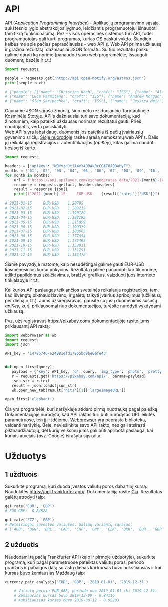 # API

API (*Application Programming Interface*) - Aplikacijų programavimo sąsaja, aukštesnio lygio abstrakcijos lygmuo, 
leidžiantis programuotojui išnaudoti tam tikrą funkcionalumą. Pvz - visos operacinės sistemos turi API, todėl 
programuotojas gali kurti programas, kurias OS paskui vykdo. Šiandien kalbėsime apie pačias paprasčiausias - web API's.
Web API priima užklausą ir grąžina rezultatą, dažniausiai JSON formatu. Su tuo rezultatu paskui galime daryti ką norime
(panaudoti savo web programėlėje, išsaugoti duomenų bazėje ir t.t.)

```python
import requests

people = requests.get('http://api.open-notify.org/astros.json')
print(people.text)

# {"people": [{"name": "Christina Koch", "craft": "ISS"}, {"name": "Alexander Skvortsov", "craft": "ISS"}, 
# {"name": "Luca Parmitano", "craft": "ISS"}, {"name": "Andrew Morgan", "craft": "ISS"}, 
# {"name": "Oleg Skripochka", "craft": "ISS"}, {"name": "Jessica Meir", "craft": "ISS"}], "number": 6, "message": "success"}
```

Gauname JSON sąrašą žmonių, šiuo metu reziduojančių Tarptautinėje Kosminėje Stotyje.
API's dažniausiai turi savo dokumentaciją, kad žinotumėm, kaip pateikti užklausas norimam rezultatui gauti. Prieš naudojantis, 
verta pasiskaityti. \
Web API's yra labai daug, duomenis jos pateikia iš pačių įvairiausių gyvenimo sričių. 
[Šioje nuorodoje](https://github.com/public-apis/public-apis) rasite sąrašą nemokamų web API's. Dalis jų reikalauja 
registracijos ir autentifikacijos (*apiKey*), kitas galima naudoti tiesiog iš karto.

```python
import requests

headers = {"apikey": "KQVVznJtJA4eY4DBAk0cCGATHJ0BaHyF"}
months = ['01', '02', '03', '04', '05', '06', '07', '08', '09', '10', '11', '12']
for month in months:
    url = f"https://api.apilayer.com/exchangerates_data/2021-{month}-16?symbols=USD&base=EUR"
    response = requests.get(url, headers=headers)
    result = response.json()
    print(f"2021-{month}-15     EUR-USD    {result['rates']['USD']}")

# 2021-01-15     EUR-USD    1.20795
# 2021-02-15     EUR-USD    1.209212
# 2021-03-15     EUR-USD    1.190129
# 2021-04-15     EUR-USD    1.198195
# 2021-05-15     EUR-USD    1.215059
# 2021-06-15     EUR-USD    1.199379
# 2021-07-15     EUR-USD    1.180665
# 2021-08-15     EUR-USD    1.177854
# 2021-09-15     EUR-USD    1.176495
# 2021-10-15     EUR-USD    1.159911
# 2021-11-15     EUR-USD    1.131791
# 2021-12-15     EUR-USD    1.133472
```
 
 Šiame pavyzdyje matome, kaip nesudėtingai galime gauti EUR-USD kasmėnesinius kurso pokyčius. Rezultatą galime panaudoti 
 kur tik norime, atlikti papildomus skaičiavimus, braižyti grafikus, vaizduoti juos interneto tinklalapyje ir t.t.
 
 Kai kurios API paslaugas teikiančios svetainės reikalauja registracijos, tam, kad išvengtų piktnaudžiavimo, ir galėtų 
 taikyti įvairius apribojimus (užklausų per dieną ir t.t.). Jums užsiregisravus, gausite su jūsų duomenimis susietą *apiKey*, 
 kurį, priklausomai nuo dokumentacijos, turėsite nurodyti vykdydami užklausą.
 
 Pvz, užsiregistravus https://pixabay.com/ dokumentacijoje rasite jums priklausantį API raktą:
 ```python
import webbrowser as wb
import requests
import json

API_key = '14795746-624081efd179b5bd9be0efe43'


def open_first(query):
    payload = {'key': API_key, 'q': query, 'img_type': 'photo', 'pretty': 'true'}
    r = requests.get('https://pixabay.com/api/', params=payload)
    json_str = r.text
    result = json.loads(json_str)
    wb.open_new_tab(result['hits'][1]['largeImageURL'])

open_first('elephant')
```
Čia yra programėlė, kuri naršyklėje atidaro pirmą nuotrauką pagal paiešką. Dokumentacijoje nurodyta, 
kad API raktas turi būti nurodytas URL eilutės parametruose, ten jį ir įdėjome. 
[Webbrowser](https://docs.python.org/3/library/webbrowser.html) yra paprasta biblioteka, valdanti naršyklę.
Beje, neviešinkite savo API rakto, nes gali atsirasti piktnaudžiautojų, dėl kurių veiksmų jums gali būti 
apribota paslauga, kai kuriais atvejais (pvz. Google) išrašyta sąskaita. 

# Užduotys
## 1 uždtuois
Sukurkite programą, kuri duoda įvestos valiutų poros dabartinį kursą. Naudokitės https://api.frankfurter.app/. 
Dokumentaciją rasite [Čia](https://www.frankfurter.app/docs/). Rezultatas galėtų atrodyti taip:
```python
get_rate('EUR', 'GBP')
# EUR-GBP:	0.84828

get_rate('ZZZ', 'GBP')
# Neteisingai suvestos valiutos. Galimų variantų sąrašas:
# ['AUD', 'BGN', 'BRL', 'CAD', 'CHF', 'CNY', 'CZK', 'DKK', 'EUR', 'GBP', 'HKD', 'HRK', 'HUF', 'IDR', 'ILS', 'INR', 'ISK', 'JPY', 'KRW', 'MXN', 'MYR', 'NOK', 'NZD', 'PHP', 'PLN', 'RON', 'RUB', 'SEK', 'SGD', 'THB', 'TRY', 'USD', 'ZAR']
```

## 2 užduotis
Naudodami tą pačią Frankfurter API (kaip ir pirmoje užduotyje), sukurkite programą, kuri pagal parametruose pateiktas valiutų poras, 
periodo pradžios ir pabaigos datą surastų dienas kai kursas buvo aukščiausias ir kai kursas buvo žemiausias
Maždaug taip:

```python
currency_pair_analysis('EUR', 'GBP', '2019-01-01', '2019-12-31')

    # Valiutų poroje EUR-GBP, periode nuo 2019-01-01 iki 2019-12-31:
    # Žemiausias kursas buvo 2019-12-09 - 0.84116
    # Aukščiausias kursas buvo 2019-08-12 - 0.92203
```

<!--
# 2
Sukurkite programą, kuri atspausdintų jūsų rytdienos horoskopą, naudokite šį [resursą](https://github.com/sameerkumar18/aztro).
-->

